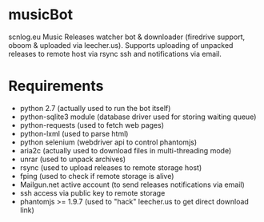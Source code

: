 musicBot
========

scnlog.eu Music Releases watcher bot & downloader (firedrive support, oboom & uploaded via leecher.us).
Supports uploading of unpacked releases to remote host via rsync ssh and notifications via email.

Requirements
============
* python 2.7 (actually used to run the bot itself)
* python-sqlite3 module (database driver used for storing waiting queue)
* python-requests (used to fetch web pages)
* python-lxml (used to parse html)
* python selenium (webdriver api to control phantomjs)
* aria2c (actually used to download files in multi-threading mode)
* unrar (used to unpack archives)
* rsync (used to upload releases to remote storage host)
* fping (used to check if remote storage is alive)
* Mailgun.net active account (to send releases notifications via email)
* ssh access via public key to remote storage
* phantomjs >= 1.9.7 (used to "hack" leecher.us to get direct download link)